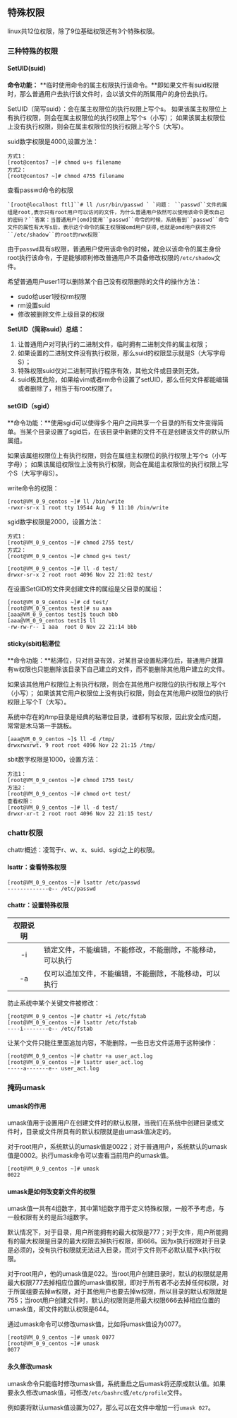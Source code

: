## 特殊权限
linux共12位权限，除了9位基础权限还有3个特殊权限。

### 三种特殊的权限
#### SetUID(suid)
**命令功能：** **临时使用命令的属主权限执行该命令。**即如果文件有suid权限时，那么普通用户去执行该文件时，会以该文件的所属用户的身份去执行。

SetUID（简写suid）：会在属主权限位的执行权限上写个s。 如果该属主权限位上有执行权限，则会在属主权限位的执行权限上写个s（小写）； 如果该属主权限位上没有执行权限，则会在属主权限位的执行权限上写个S（大写）。

suid数字权限是4000,设置方法：

```plain
方式1：
[root@centos7 ~]# chmod u+s filename
方式2：
[root@centos7 ~]# chmod 4755 filename

```

查看passwd命令的权限

```plain
`[root@localhost ftl]``# ll /usr/bin/passwd ` `问题： ``passwd``文件的属组是root,表示只有root用户可以访问的文件，为什么普通用户依然可以使用该命令更改自己的密码？``答案：当普通用户[omd]使用``passwd``命令的时候，系统看到``passwd``命令文件的属性有大写s后，表示这个命令的属主权限被omd用户获得,也就是omd用户获得文件``/etc/shadow``的root的rwx权限`

```

由于`passwd`具有s权限，普通用户使用该命令的时候，就会以该命令的属主身份root执行该命令，于是能够顺利修改普通用户不具备修改权限的`/etc/shadow`文件。

希望普通用户user1可以删除某个自己没有权限删除的文件的操作方法：

+ sudo给user1授权rm权限
+ rm设置suid
+ 修改被删除文件上级目录的权限

**SetUID（简称suid）总结：**

1. 让普通用户对可执行的二进制文件，临时拥有二进制文件的属主权限；
2. 如果设置的二进制文件没有执行权限，那么suid的权限显示就是S（大写字母S）；
3. 特殊权限suid仅对二进制可执行程序有效，其他文件或目录则无效。
4. suid极其危险，如果给vim或者rm命令设置了setUID，那么任何文件都能编辑或者删除了，相当于有root权限了。

#### setGID（sgid）
**命令功能：**使用sgid可以使得多个用户之间共享一个目录的所有文件变得简单。当某个目录设置了sgid后，在该目录中新建的文件不在是创建该文件的默认所属组。

如果该属组权限位上有执行权限，则会在属组主权限位的执行权限上写个s（小写字母）； 如果该属组权限位上没有执行权限，则会在属组主权限位的执行权限上写个S（大写字母S）。

write命令的权限：

```plain
[root@VM_0_9_centos ~]# ll /bin/write 
-rwxr-sr-x 1 root tty 19544 Aug  9 11:10 /bin/write

```

sgid数字权限是2000，设置方法：

```plain
方式1：
[root@VM_0_9_centos ~]# chmod 2755 test/
方式2：
[root@VM_0_9_centos ~]# chmod g+s test/

[root@VM_0_9_centos ~]# ll -d test/
drwxr-sr-x 2 root root 4096 Nov 22 21:02 test/

```

在设置SetGID的文件夹创建文件的属组是父目录的属组：

```plain
[root@VM_0_9_centos ~]# cd test/
[root@VM_0_9_centos test]# su aaa
[aaa@VM_0_9_centos test]$ touch bbb
[aaa@VM_0_9_centos test]$ ll
-rw-rw-r-- 1 aaa  root 0 Nov 22 21:14 bbb

```

#### sticky(sbit)粘滞位
**命令功能：**粘滞位，只对目录有效，对某目录设置粘滞位后，普通用户就算有w权限也只能删除该目录下自己建立的文件，而不能删除其他用户建立的文件。

如果该其他用户权限位上有执行权限，则会在其他用户权限位的执行权限上写个t（小写）； 如果该其它用户权限位上没有执行权限，则会在其他用户权限位的执行权限上写个T（大写）。

系统中存在的/tmp目录是经典的粘滞位目录，谁都有写权限，因此安全成问题，常常是木马第一手跳板。

```plain
[aaa@VM_0_9_centos ~]$ ll -d /tmp/ 
drwxrwxrwt. 9 root root 4096 Nov 22 21:15 /tmp/

```

sbit数字权限是1000，设置方法：

```plain
方法1：
[root@VM_0_9_centos ~]# chmod 1755 test/
方法2：
[root@VM_0_9_centos ~]# chmod o+t test/ 
查看权限：
[root@VM_0_9_centos ~]# ll -d test/    
drwxr-xr-t 2 root root 4096 Nov 22 21:15 test/

```

### chattr权限
chattr概述：凌驾于r、w、x、suid、sgid之上的权限。

#### lsattr：查看特殊权限
```plain
[root@VM_0_9_centos ~]# lsattr /etc/passwd
-------------e-- /etc/passwd

```

#### chattr：设置特殊权限
| **权限说明** |  |
| :---: | --- |
| -i | 锁定文件，不能编辑，不能修改，不能删除，不能移动，可以执行 |
| -a | 仅可以追加文件，不能编辑，不能删除，不能移动，可以执行 |


防止系统中某个关键文件被修改：

```plain
[root@VM_0_9_centos ~]# chattr +i /etc/fstab
[root@VM_0_9_centos ~]# lsattr /etc/fstab   
----i--------e-- /etc/fstab

```

让某个文件只能往里面追加内容，不能删除，一些日志文件适用于这种操作：

```plain
[root@VM_0_9_centos ~]# chattr +a user_act.log
[root@VM_0_9_centos ~]# lsattr user_act.log 
-----a-------e-- user_act.log

```

### 掩码umask
#### umask的作用
umask值用于设置用户在创建文件时的默认权限，当我们在系统中创建目录或文件时，目录或文件所具有的默认权限就是由umask值决定的。

对于root用户，系统默认的umask值是0022；对于普通用户，系统默认的umask值是0002。执行umask命令可以查看当前用户的umask值。

```plain
[root@VM_0_9_centos ~]# umask
0022

```

#### umask是如何改变新文件的权限
umask值一共有4组数字，其中第1组数字用于定义特殊权限，一般不予考虑，与一般权限有关的是后3组数字。

默认情况下，对于目录，用户所能拥有的最大权限是777；对于文件，用户所能拥有的最大权限是目录的最大权限去掉执行权限，即666。因为x执行权限对于目录是必须的，没有执行权限就无法进入目录，而对于文件则不必默认赋予x执行权限。

对于root用户，他的umask值是022。当root用户创建目录时，默认的权限就是用最大权限777去掉相应位置的umask值权限，即对于所有者不必去掉任何权限，对于所属组要去掉w权限，对于其他用户也要去掉w权限，所以目录的默认权限就是755；当root用户创建文件时，默认的权限则是用最大权限666去掉相应位置的umask值，即文件的默认权限是644。

通过umask命令可以修改umask值，比如将umask值设为0077。

```plain
[root@VM_0_9_centos ~]# umask 0077
[root@VM_0_9_centos ~]# umask
0077

```

#### 永久修改umask
umask命令只能临时修改umask值，系统重启之后umask将还原成默认值。如果要永久修改umask值，可修改`/etc/bashrc`或`/etc/profile`文件。

例如要将默认umask值设置为027，那么可以在文件中增加一行`umask 027`。



